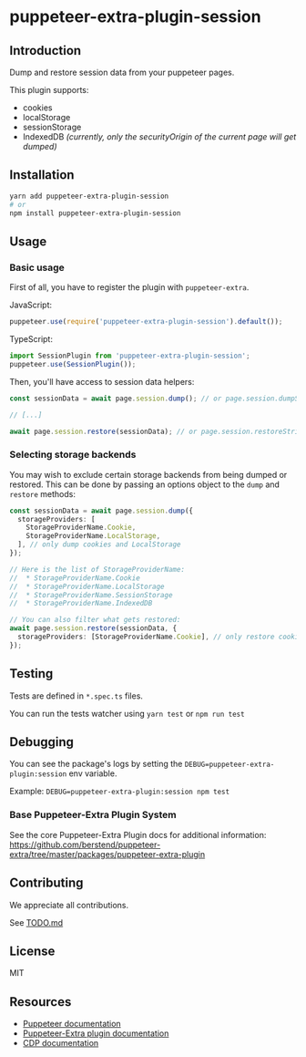 # puppeteer-extra-plugin-session

## Introduction

Dump and restore session data from your puppeteer pages.

This plugin supports:

- cookies
- localStorage
- sessionStorage
- IndexedDB _(currently, only the securityOrigin of the current page will get dumped)_

## Installation

```bash
yarn add puppeteer-extra-plugin-session
# or
npm install puppeteer-extra-plugin-session
```

## Usage

### Basic usage

First of all, you have to register the plugin with `puppeteer-extra`.

JavaScript:

```js
puppeteer.use(require('puppeteer-extra-plugin-session').default());
```

TypeScript:

```ts
import SessionPlugin from 'puppeteer-extra-plugin-session';
puppeteer.use(SessionPlugin());
```

Then, you'll have access to session data helpers:

```ts
const sessionData = await page.session.dump(); // or page.session.dumpString()

// [...]

await page.session.restore(sessionData); // or page.session.restoreString(sessionData)
```

### Selecting storage backends

You may wish to exclude certain storage backends from being dumped or restored.
This can be done by passing an options object to the `dump` and `restore` methods:

```ts
const sessionData = await page.session.dump({
  storageProviders: [
    StorageProviderName.Cookie,
    StorageProviderName.LocalStorage,
  ], // only dump cookies and LocalStorage
});

// Here is the list of StorageProviderName:
//  * StorageProviderName.Cookie
//  * StorageProviderName.LocalStorage
//  * StorageProviderName.SessionStorage
//  * StorageProviderName.IndexedDB

// You can also filter what gets restored:
await page.session.restore(sessionData, {
  storageProviders: [StorageProviderName.Cookie], // only restore cookies (the previous dump also contained LocalStorage)
});
```

## Testing

Tests are defined in `*.spec.ts` files.

You can run the tests watcher using `yarn test` or `npm run test`

## Debugging

You can see the package's logs by setting the `DEBUG=puppeteer-extra-plugin:session` env variable.

Example: `DEBUG=puppeteer-extra-plugin:session npm test`

### Base Puppeteer-Extra Plugin System

See the core Puppeteer-Extra Plugin docs for additional information:
<https://github.com/berstend/puppeteer-extra/tree/master/packages/puppeteer-extra-plugin>

## Contributing

We appreciate all contributions.

See [TODO.md](/TODO.md)

## License

MIT

## Resources

- [Puppeteer documentation](https://pptr.dev)
- [Puppeteer-Extra plugin documentation](https://github.com/berstend/puppeteer-extra/tree/master/packages/puppeteer-extra-plugin)
- [CDP documentation](https://chromedevtools.github.io/devtools-protocol/)
